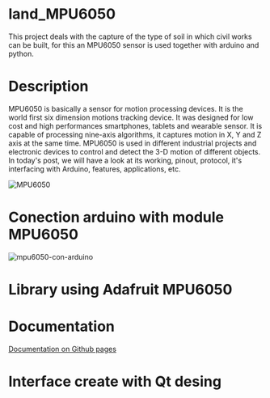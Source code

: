 # land_MPU6050
This project deals with the capture of the type of soil in which civil works can be built, for this an MPU6050 sensor is used together with arduino and python.
# Description
MPU6050 is basically a sensor for motion processing devices. It is the world first six dimension motions tracking device. It was designed for low cost and high performances smartphones, tablets and wearable sensor. It is capable of processing nine-axis algorithms, it captures motion in X, Y and Z axis at the same time. MPU6050 is used in different industrial projects and electronic devices to control and detect the 3-D motion of different objects. In today's post, we will have a look at its working, pinout, protocol, it's interfacing with Arduino, features, applications, etc.

![MPU6050](https://github.com/josuecarrera/land_MPU6050/assets/58863692/f95994c2-acad-4d17-95bd-e325da59bdb8)

# Conection arduino with module MPU6050
![mpu6050-con-arduino](https://github.com/josuecarrera/land_MPU6050/assets/58863692/5c2a9cb4-2f85-4835-83df-78957ebd0be2)

# Library using Adafruit MPU6050

# Documentation
[Documentation on Github pages](https://adafruit.github.io/Adafruit_MPU6050/html/class_adafruit___m_p_u6050.html)

# Interface create with Qt desing 

